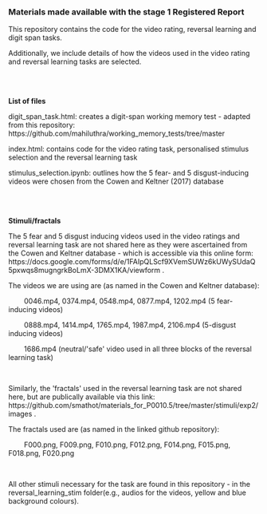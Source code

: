 <h3><b>Materials made available with the stage 1 Registered Report</b></h3>
<p>This repository contains the code for the video rating, reversal learning and digit span tasks.</p>
<p>Additionally, we include details of how the videos used in the video rating and reversal learning tasks are selected.</p>
<br>
<br>
<p><b>List of files</b></p>
<p>digit_span_task.html: creates a digit-span working memory test - adapted from this repository: https://github.com/mahiluthra/working_memory_tests/tree/master </p>
<p>index.html: contains code for the video rating task, personalised stimulus selection and the reversal learning task</p>
<p>stimulus_selection.ipynb: outlines how the 5 fear- and 5 disgust-inducing videos were chosen from the Cowen and Keltner (2017) database</p>
<br>
<br>
<p><b>Stimuli/fractals</b></p>
<p> The 5 fear and 5 disgust inducing videos used in the video ratings and reversal learning task are not shared here as they were ascertained from the Cowen and Keltner database - which is accessible via this online form: https://docs.google.com/forms/d/e/1FAIpQLScf9XVemSUWz6kUWySUdaQ5pxwqs8mugngrkBoLmX-3DMX1KA/viewform .</p>
<p>The videos we are using are (as named in the Cowen and Keltner database): </p>
  <p> &nbsp; &nbsp; &nbsp; &nbsp;  0046.mp4, 0374.mp4, 0548.mp4, 0877.mp4, 1202.mp4 (5 fear-inducing videos) </p>
  <p> &nbsp; &nbsp; &nbsp; &nbsp;  0888.mp4, 1414.mp4, 1765.mp4, 1987.mp4, 2106.mp4 (5-disgust inducing videos) </p>
  <p> &nbsp; &nbsp; &nbsp; &nbsp; 1686.mp4 (neutral/'safe' video used in all three blocks of the reversal learning task)</p>
  <br>
  <p>Similarly, the 'fractals' used in the reversal learning task are not shared here, but are publically available via this link: https://github.com/smathot/materials_for_P0010.5/tree/master/stimuli/exp2/images .</p>
  <p>The fractals used are (as named in the linked github repository):</p>
  <p> &nbsp; &nbsp; &nbsp; &nbsp; F000.png, F009.png, F010.png, F012.png,  F014.png, F015.png, F018.png, F020.png</p>
<br>
<p> All other stimuli necessary for the task are found in this repository - in the reversal_learning_stim folder(e.g., audios for the videos, yellow and blue background colours).</p>
  
